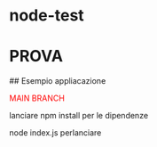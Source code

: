 # node-test

<h1>PROVA</h1>
## Esempio appliacazione
<p style="color:red">MAIN BRANCH</p>
lanciare npm install per le dipendenze

node index.js perlanciare
